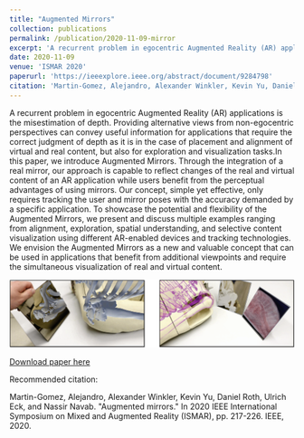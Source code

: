 ```yaml
---
title: "Augmented Mirrors"
collection: publications
permalink: /publication/2020-11-09-mirror
excerpt: 'A recurrent problem in egocentric Augmented Reality (AR) applications is the misestimation of depth. Providing alternative views from non-egocentric perspectives can convey useful information for applications that require the correct judgment of depth as it is in the case of placement and alignment of virtual and real content, but also for exploration and visualization tasks.In this paper, we introduce Augmented Mirrors. Through the integration of a real mirror, our approach is capable to reflect changes of the real and virtual content of an AR application while users benefit from the perceptual advantages of using mirrors. Our concept, simple yet effective, only requires tracking the user and mirror poses with the accuracy demanded by a specific application. To showcase the potential and flexibility of the Augmented Mirrors, we present and discuss multiple examples ranging from alignment, exploration, spatial …'
date: 2020-11-09
venue: 'ISMAR 2020'
paperurl: 'https://ieeexplore.ieee.org/abstract/document/9284798'
citation: 'Martin-Gomez, Alejandro, Alexander Winkler, Kevin Yu, Daniel Roth, Ulrich Eck, and Nassir Navab. "Augmented mirrors." In 2020 IEEE International Symposium on Mixed and Augmented Reality (ISMAR), pp. 217-226. IEEE, 2020.'
---
```

A recurrent problem in egocentric Augmented Reality (AR) applications is the misestimation of depth. Providing alternative views from non-egocentric perspectives can convey useful information for applications that require the correct judgment of depth as it is in the case of placement and alignment of virtual and real content, but also for exploration and visualization tasks.In this paper, we introduce Augmented Mirrors. Through the integration of a real mirror, our approach is capable to reflect changes of the real and virtual content of an AR application while users benefit from the perceptual advantages of using mirrors. Our concept, simple yet effective, only requires tracking the user and mirror poses with the accuracy demanded by a specific application. To showcase the potential and flexibility of the Augmented Mirrors, we present and discuss multiple examples ranging from alignment, exploration, spatial understanding, and selective content visualization using different AR-enabled devices and tracking technologies. We envision the Augmented Mirrors as a new and valuable concept that can be used in applications that benefit from additional viewpoints and require the simultaneous visualization of real and virtual content.

![Teaser](images/mirrorTeaser.png)

[Download paper here](https://ieeexplore.ieee.org/stamp/stamp.jsp?arnumber=9284798)


Recommended citation: 

Martin-Gomez, Alejandro, Alexander Winkler, Kevin Yu, Daniel Roth, Ulrich Eck, and Nassir Navab. "Augmented mirrors." In 2020 IEEE International Symposium on Mixed and Augmented Reality (ISMAR), pp. 217-226. IEEE, 2020.